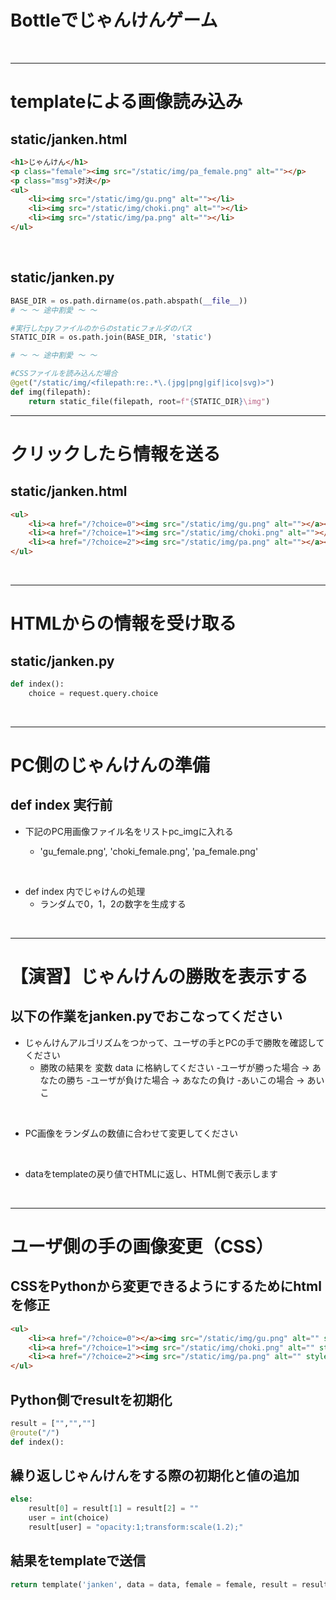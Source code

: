 
# Bottleでじゃんけんゲーム
<br>

---

# templateによる画像読み込み
## static/janken.html

```html
<h1>じゃんけん</h1>
<p class="female"><img src="/static/img/pa_female.png" alt=""></p>
<p class="msg">対決</p>
<ul>
    <li><img src="/static/img/gu.png" alt=""></li>
    <li><img src="/static/img/choki.png" alt=""></li>
    <li><img src="/static/img/pa.png" alt=""></li>
</ul>
```
<br>

## static/janken.py
```python
BASE_DIR = os.path.dirname(os.path.abspath(__file__))
# ～ ～ 途中割愛 ～ ～

#実行したpyファイルのからのstaticフォルダのパス
STATIC_DIR = os.path.join(BASE_DIR, 'static')

# ～ ～ 途中割愛 ～ ～

#CSSファイルを読み込んだ場合
@get("/static/img/<filepath:re:.*\.(jpg|png|gif|ico|svg)>")
def img(filepath):
    return static_file(filepath, root=f"{STATIC_DIR}\img")

```

---

# クリックしたら情報を送る
## static/janken.html

```html
<ul>
    <li><a href="/?choice=0"><img src="/static/img/gu.png" alt=""></a></li>
    <li><a href="/?choice=1"><img src="/static/img/choki.png" alt=""></a></li>
    <li><a href="/?choice=2"><img src="/static/img/pa.png" alt=""></a></li>
</ul>
```

<br>

---

# HTMLからの情報を受け取る
## static/janken.py

```python
def index():
    choice = request.query.choice

```

<br>

---

# PC側のじゃんけんの準備
## def index 実行前

- 下記のPC用画像ファイル名をリストpc_imgに入れる

    - 'gu_female.png', 'choki_female.png', 'pa_female.png'

<br>

- def index 内でじゃけんの処理
  - ランダムで0，1，2の数字を生成する

<br>

---

# 【演習】じゃんけんの勝敗を表示する
## 以下の作業をjanken.pyでおこなってください

- じゃんけんアルゴリズムをつかって、ユーザの手とPCの手で勝敗を確認してください
    - 勝敗の結果を 変数 data に格納してください
        -ユーザが勝った場合 → あなたの勝ち
        -ユーザが負けた場合 → あなたの負け
        -あいこの場合 → あいこ

<br>

- PC画像をランダムの数値に合わせて変更してください

<br>

- dataをtemplateの戻り値でHTMLに返し、HTML側で表示します

<br>

---

# ユーザ側の手の画像変更（CSS）
## CSSをPythonから変更できるようにするためにhtmlを修正

```html
<ul>
    <li><a href="/?choice=0"></a><img src="/static/img/gu.png" alt="" style="{{result[0]}}"></a></li>
    <li><a href="/?choice=1"><img src="/static/img/choki.png" alt="" style="{{result[1]}}"></a></li>
    <li><a href="/?choice=2"><img src="/static/img/pa.png" alt="" style="{{result[2]}}"></a></li>
</ul>
```

## Python側でresultを初期化

```python
result = ["","",""]
@route("/")
def index():
```

## 繰り返しじゃんけんをする際の初期化と値の追加

```python
else:
    result[0] = result[1] = result[2] = ""
    user = int(choice)
    result[user] = "opacity:1;transform:scale(1.2);"
```

## 結果をtemplateで送信
```python
return template('janken', data = data, female = female, result = result)
```